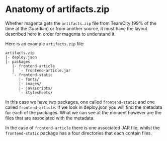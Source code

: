 <!--- prev:terminology next:deploy.json -->
Anatomy of artifacts.zip
========================

Whether magenta gets the `artifacts.zip` file from TeamCity (99% of the time
at the Guardian) or from another source, it must have the layout described
here in order for magenta to understand it.

Here is an example `artifacts.zip` file:

    artifacts.zip
    |- deploy.json
    |- packages
       |- frontend-article
       |  `- frontend-article.jar
       `- frontend-static
          |- fonts/
          |- images/
          |- javascripts/
          `- stylesheets/


In this case we have two packages, one called `frontend-static` and one called
`frontend-article`. If we look in deploy.json you will find the metadata for
each of the packages. What we can see at the moment however are the files
that are associated with the metadata.

In the case of `frontend-article` there is one associated JAR file; whilst the
`frontend-static` package has a four directories that each contain files.